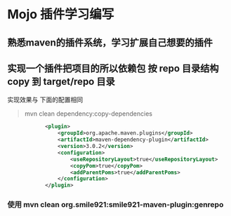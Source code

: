 # Mojo 插件学习编写

## 熟悉maven的插件系统，学习扩展自己想要的插件

## 实现一个插件把项目的所以依赖包 按 repo 目录结构 copy 到 target/repo 目录
实现效果与 下面的配置相同
> mvn clean dependency:copy-dependencies
```xml
			<plugin>
				<groupId>org.apache.maven.plugins</groupId>
				<artifactId>maven-dependency-plugin</artifactId>
				<version>3.0.2</version>
				<configuration>
					<useRepositoryLayout>true</useRepositoryLayout>
					<copyPom>true</copyPom>
					<addParentPoms>true</addParentPoms>
				</configuration>
			</plugin>
```			
###  使用 mvn clean org.smile921:smile921-maven-plugin:genrepo